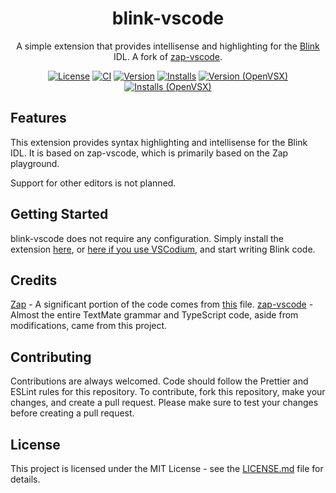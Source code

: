 <div align="center">

# blink-vscode

A simple extension that provides intellisense and highlighting for the [Blink](https://github.com/1Axen/blink) IDL. A fork of [zap-vscode](https://github.com/VirtualButFake/zap-vscode).

[![License](https://img.shields.io/github/license/checkraisefold/blink-vscode)](https://github.com/checkraisefold/blink-vscode/blob/master/LICENSE.md)
[![CI](https://github.com/checkraisefold/blink-vscode/actions/workflows/ci.yaml/badge.svg)](https://github.com/checkraisefold/blink-vscode/actions)
[![Version](https://img.shields.io/visual-studio-marketplace/v/checkraisefold.blink-vscode)](https://marketplace.visualstudio.com/items?itemName=checkraisefold.blink-vscode)
[![Installs](https://img.shields.io/visual-studio-marketplace/d/checkraisefold.blink-vscode)](https://marketplace.visualstudio.com/items?itemName=checkraisefold.blink-vscode)
[![Version (OpenVSX)](https://img.shields.io/open-vsx/v/checkraisefold/blink-vscode)](https://marketplace.visualstudio.com/items?itemName=checkraisefold.blink-vscode)
[![Installs (OpenVSX)](https://img.shields.io/open-vsx/dt/checkraisefold/blink-vscode)](https://marketplace.visualstudio.com/items?itemName=checkraisefold.blink-vscode)

</div>

## Features

This extension provides syntax highlighting and intellisense for the Blink IDL. It is based on zap-vscode, which is primarily based on the Zap playground.

Support for other editors is not planned.

## Getting Started

blink-vscode does not require any configuration. Simply install the extension [here](https://marketplace.visualstudio.com/items?itemName=checkraisefold.blink-vscode), or [here if you use VSCodium](https://open-vsx.org/extension/checkraisefold/blink-vscode), and start writing Blink code.

## Credits

[Zap](https://github.com/red-blox/zap) - A significant portion of the code comes from [this](https://github.com/red-blox/zap/blob/main/docs/.vitepress/components/Editor.vue) file.
[zap-vscode](https://github.com/VirtualButFake/zap-vscode) - Almost the entire TextMate grammar and TypeScript code, aside from modifications, came from this project.

## Contributing

Contributions are always welcomed. Code should follow the Prettier and ESLint rules for this repository. To contribute, fork this repository, make your changes, and create a pull request. Please make sure to test your changes before creating a pull request.

## License

This project is licensed under the MIT License - see the [LICENSE.md](https://github.com/checkraisefold/blink-vscode/blob/master/LICENSE.md) file for details.
